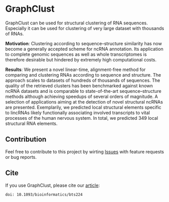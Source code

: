 # GraphClust

GraphClust can be used for structural clustering of RNA sequences. Especially it can be used for clustering of very large dataset with thousands of RNAs.

**Motivation**: Clustering according to sequence–structure similarity has now become a generally accepted scheme for ncRNA annotation. Its application to complete genomic sequences as well as whole transcriptomes is therefore desirable but hindered by extremely high computational costs.

**Results**: We present a novel linear-time, alignment-free method for comparing and clustering RNAs according to sequence and structure. The approach scales to datasets of hundreds of thousands of sequences. The quality of the retrieved clusters has been benchmarked against known ncRNA datasets and is comparable to state-of-the-art sequence–structure methods although achieving speedups of several orders of magnitude. A selection of applications aiming at the detection of novel structural ncRNAs are presented. Exemplarily, we predicted local structural elements specific to lincRNAs likely functionally associating involved transcripts to vital processes of the human nervous system. In total, we predicted 349 local structural RNA elements.

## Contribution

Feel free to contribute to this project by wirting [Issues](https://github.com/BackofenLab/GraphClust/issues) with feature requests or bug reports.

## Cite
If you use GraphClust, please cite our [article](http://bioinformatics.oxfordjournals.org/content/28/12/i224):
```
doi: 10.1093/bioinformatics/bts224
```
